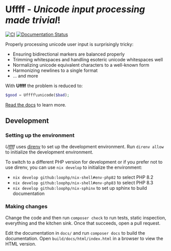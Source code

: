 # Uffff - _Unicode input processing made trivial_!

[![CI](https://github.com/lstrojny/uffff/actions/workflows/ci.yml/badge.svg)](https://github.com/lstrojny/uffff/actions/workflows/ci.yml) [![Documentation Status](https://readthedocs.org/projects/uffff/badge/?version=latest)](https://uffff.readthedocs.io/en/latest/?badge=latest)

Properly processing unicode user input is surprisingly tricky:

-   Ensuring bidirectional markers are balanced properly
-   Trimming whitespaces and handling esoteric unicode whitespaces well
-   Normalizing unicode equivalent characters to a well-known form
-   Harmonizing newlines to a single format
-   … and more

With **Uffff** the problem is reduced to:

```php
$good = Uffff\unicode($bad);
```

[Read the docs](https://uffff.readthedocs.io/) to learn more.

## Development

### Setting up the environment

_Uffff_ uses [direnv](https://direnv.net/) to set up the development environment. Run `direnv allow` to initialize the
development environment.

To switch to a different PHP version for development or if you prefer not to use direnv, you can use `nix develop` to
initialize the environment:

-   `nix develop github:loophp/nix-shell#env-php82` to select PHP 8.2
-   `nix develop github:loophp/nix-shell#env-php83` to select PHP 8.3
-   `nix develop github:loophp/nix-sphinx` to set up sphinx to build documentation

### Making changes

Change the code and then run `composer check` to run tests, static inspection, everything and the kitchen sink. Once
that succeeds, open a pull request.

Edit the documentation in `docs/` and run `composer docs` to build the documentation. Open `build/docs/html/index.html`
in a browser to view the HTML version.
